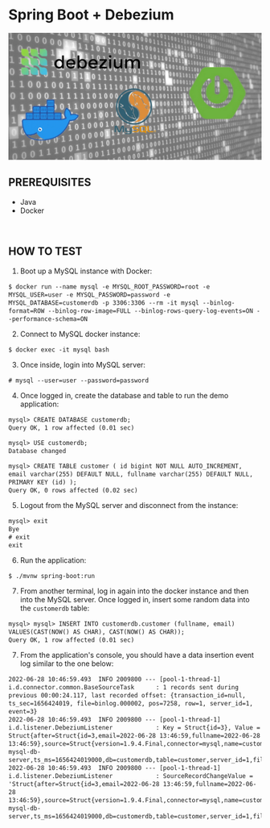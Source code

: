 # Spring Boot + Debezium
![banner](./assets/banner.jpg)

## PREREQUISITES
- Java
- Docker

<br>

## HOW TO TEST
1. Boot up a MySQL instance with Docker:
```shell
$ docker run --name mysql -e MYSQL_ROOT_PASSWORD=root -e MYSQL_USER=user -e MYSQL_PASSWORD=password -e MYSQL_DATABASE=customerdb -p 3306:3306 --rm -it mysql --binlog-format=ROW --binlog-row-image=FULL --binlog-rows-query-log-events=ON --performance-schema=ON
```

2. Connect to MySQL docker instance:
```shell
$ docker exec -it mysql bash
```

3. Once inside, login into MySQL server:
```shell
# mysql --user=user --password=password
```

4. Once logged in, create the database and table to run the demo application:
```shell
mysql> CREATE DATABASE customerdb;
Query OK, 1 row affected (0.01 sec)
```
```shell
mysql> USE customerdb;
Database changed
```
```shell
mysql> CREATE TABLE customer ( id bigint NOT NULL AUTO_INCREMENT, email varchar(255) DEFAULT NULL, fullname varchar(255) DEFAULT NULL, PRIMARY KEY (id) );
Query OK, 0 rows affected (0.02 sec)
```

5. Logout from the MySQL server and disconnect from the instance:
```shell
mysql> exit
Bye
# exit
exit
```

6. Run the application:
```shell
$ ./mvnw spring-boot:run
```

7. From another terminal, log in again into the docker instance and then into the MySQL server. Once logged in, insert some random data into the `customerdb` table:
```shell
mysql> mysql> INSERT INTO customerdb.customer (fullname, email) VALUES(CAST(NOW() AS CHAR), CAST(NOW() AS CHAR));
Query OK, 1 row affected (0.01 sec)
```

7. From the application's console, you should have a data insertion event log similar to the one below:
```shell
2022-06-28 10:46:59.493  INFO 2009800 --- [pool-1-thread-1] i.d.connector.common.BaseSourceTask      : 1 records sent during previous 00:00:24.117, last recorded offset: {transaction_id=null, ts_sec=1656424019, file=binlog.000002, pos=7258, row=1, server_id=1, event=3}
2022-06-28 10:46:59.493  INFO 2009800 --- [pool-1-thread-1] i.d.listener.DebeziumListener            : Key = Struct{id=3}, Value = Struct{after=Struct{id=3,email=2022-06-28 13:46:59,fullname=2022-06-28 13:46:59},source=Struct{version=1.9.4.Final,connector=mysql,name=customer-mysql-db-server,ts_ms=1656424019000,db=customerdb,table=customer,server_id=1,file=binlog.000002,pos=7604,row=0,thread=23},op=c,ts_ms=1656424019483}
2022-06-28 10:46:59.493  INFO 2009800 --- [pool-1-thread-1] i.d.listener.DebeziumListener            : SourceRecordChangeValue = 'Struct{after=Struct{id=3,email=2022-06-28 13:46:59,fullname=2022-06-28 13:46:59},source=Struct{version=1.9.4.Final,connector=mysql,name=customer-mysql-db-server,ts_ms=1656424019000,db=customerdb,table=customer,server_id=1,file=binlog.000002,pos=7604,row=0,thread=23},op=c,ts_ms=1656424019483}'
```